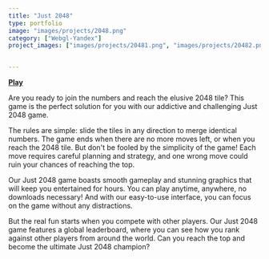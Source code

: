 ```yaml
---
title: "Just 2048"
type: portfolio
image: "images/projects/2048.png"
category: ["Webgl-Yandex"]
project_images: ["images/projects/20481.png", "images/projects/20482.png"]


---
```


**[Play](https://yandex.com/games/app/218027?lang=en)**



Are you ready to join the numbers and reach the elusive 2048 tile? This game is the perfect solution for you with our addictive and challenging Just 2048 game.

The rules are simple: slide the tiles in any direction to merge identical numbers. The game ends when there are no more moves left, or when you reach the 2048 tile. But don't be fooled by the simplicity of the game! Each move requires careful planning and strategy, and one wrong move could ruin your chances of reaching the top.

Our Just 2048 game boasts smooth gameplay and stunning graphics that will keep you entertained for hours. You can play anytime, anywhere, no downloads necessary! And with our easy-to-use interface, you can focus on the game without any distractions.

But the real fun starts when you compete with other players. Our Just 2048 game features a global leaderboard, where you can see how you rank against other players from around the world. Can you reach the top and become the ultimate Just 2048 champion?
